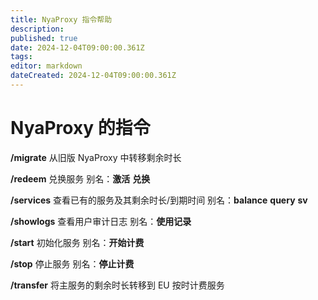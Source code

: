 ```yaml
---
title: NyaProxy 指令帮助
description: 
published: true
date: 2024-12-04T09:00:00.361Z
tags: 
editor: markdown
dateCreated: 2024-12-04T09:00:00.361Z
---
```


# NyaProxy 的指令
**/migrate**  从旧版 NyaProxy 中转移剩余时长

**/redeem**  兑换服务
别名：**激活** **兑换**

**/services**  查看已有的服务及其剩余时长/到期时间
别名：**balance**	**query**	**sv**

**/showlogs**  查看用户审计日志
别名：**使用记录**

**/start**  初始化服务
别名：**开始计费**

**/stop**  停止服务
别名：**停止计费**

**/transfer**  将主服务的剩余时长转移到 EU 按时计费服务